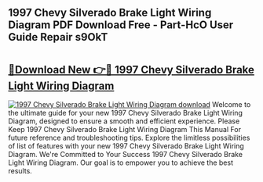 ## 1997 Chevy Silverado Brake Light Wiring Diagram PDF Download Free - Part-HcO User Guide Repair s9OkT

# <h2><a href="http://dfqd4a.blite.top/?on=1997+Chevy+Silverado+Brake+Light+Wiring+Diagram">🔗Download New 👉🔴 1997 Chevy Silverado Brake Light Wiring Diagram</a></h2>

[![1997 Chevy Silverado Brake Light Wiring Diagram download](https://i.imgur.com/lujVjoI.png)](http://dfqd4a.blite.top/?on=1997+Chevy+Silverado+Brake+Light+Wiring+Diagram)
Welcome to the ultimate guide for your new 1997 Chevy Silverado Brake Light Wiring Diagram, designed to ensure a smooth and efficient experience. Please Keep 1997 Chevy Silverado Brake Light Wiring Diagram This Manual For future reference and troubleshooting tips. Explore the limitless possibilities of list of features with your new 1997 Chevy Silverado Brake Light Wiring Diagram. We're Committed to Your Success 1997 Chevy Silverado Brake Light Wiring Diagram. Our goal is to empower you to achieve the best results.
